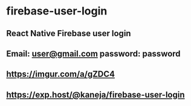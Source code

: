 # firebase-user-login
## React Native Firebase user login
## Email: user@gmail.com password: password
## https://imgur.com/a/gZDC4
## https://exp.host/@kaneja/firebase-user-login
